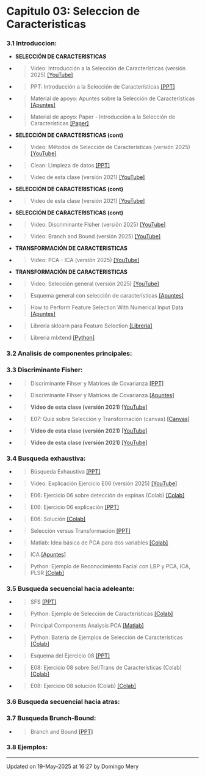 
# Capitulo 03: Seleccion de Caracteristicas
### 3.1 Introduccion:
* **SELECCIÓN DE CARACTERISTICAS** 
* > Video: Introducción a la Selección de Características (versión 2025) [[YouTube]](https://youtu.be/FkrrnXNOEew)
* > PPT: Introducción a la Selección de Características [[PPT]](https://github.com/domingomery/patrones/blob/master/clases/Cap03_Seleccion_de_Caracteristicas/presentations/PAT03_FeatureSelection_Intro.pptx)
* > Material de apoyo: Apuntes sobre la Selección de Características [[Apuntes]](https://github.com/domingomery/patrones/blob/master/clases/Cap03_Seleccion_de_Caracteristicas/presentations/PAT03_FeatureSelection_Intro.pdf)
* > Material de apoyo: Paper - Introducción a la Selección de Características [[Paper]](https://github.com/domingomery/patrones/blob/master/clases/Cap03_Seleccion_de_Caracteristicas/presentations/PAT03_FeatureSelection.pdf)
* **SELECCIÓN DE CARACTERISTICAS (cont)** 
* > Video: Métodos de Selección de Características (versión 2025) [[YouTube]](https://youtu.be/voVM8I39n6g)
* > Clean: Limpieza de datos [[PPT]](https://github.com/domingomery/patrones/blob/master/clases/Cap03_Seleccion_de_Caracteristicas/presentations/PAT03_Clean.pptx)
* > Video de esta clase (versión 2021) [[YouTube]](https://youtu.be/2QpvMEa0lQ0)
* **SELECCIÓN DE CARACTERISTICAS (cont)** 
* > Video de esta clase (versión 2021) [[YouTube]](https://youtu.be/sZhO6YVYAGE)
* **SELECCIÓN DE CARACTERISTICAS (cont)** 
* > Video: Discriminante FIsher (versión 2025) [[YouTube]](https://youtu.be/RwsUa-UJKHc)
* > Video: Branch and Bound (versión 2025) [[YouTube]](https://youtu.be/w0nrCSQk6kc)
* **TRANSFORMACIÓN DE CARACTERISTICAS** 
* > Video: PCA - ICA (versión 2025) [[YouTube]](https://youtu.be/QNelEdlVCqI)
* **TRANSFORMACIÓN DE CARACTERISTICAS** 
* > Video: Selección general (versión 2025) [[YouTube]](https://youtu.be/t6IncbBtKhc)
* > Esquema general con selección de características [[Apuntes]](https://github.com/domingomery/patrones/blob/master/clases/Cap03_Seleccion_de_Caracteristicas/presentations/PAT03_GeneralSchema.pdf)
* > How to Perform Feature Selection With Numerical Input Data [[Apuntes]](https://machinelearningmastery.com/feature-selection-with-numerical-input-data/)
* > Libreria sklearn para Feature Selection [[Libreria]](https://scikit-learn.org/stable/modules/feature_selection.html)
* > Libreria mlxtend [[Python]](http://rasbt.github.io/mlxtend/user_guide/feature_selection/SequentialFeatureSelector/)
### 3.2 Analisis de componentes principales:
### 3.3 Discriminante Fisher:
* > Discriminante Fihser y Matrices de Covarianza [[PPT]](https://github.com/domingomery/patrones/blob/master/clases/Cap03_Seleccion_de_Caracteristicas/presentations/PAT03_Fisher_Covarianzas.pptx)
* > Discriminante Fihser y Matrices de Covarianza [[Apuntes]](https://github.com/domingomery/patrones/blob/master/clases/Cap03_Seleccion_de_Caracteristicas/presentations/PAT03_Fisher_Covarianzas.pdf)
* > **Video de esta clase (versión 2021)** [[YouTube]](https://youtu.be/b1BBhid8G-k)
* > E07: Quiz sobre Selección y Transformación (canvas) [[Canvas]](https://cursos.canvas.uc.cl/courses/82169/assignments)
* > **Video de esta clase (versión 2021)** [[YouTube]](https://youtu.be/llLtD7cA7KA)
* > **Video de esta clase (versión 2021)** [[YouTube]](https://youtu.be/Qlv_EYy2WSI)
### 3.4 Busqueda exhaustiva:
* > Búsqueda Exhaustiva [[PPT]](https://github.com/domingomery/patrones/blob/master/clases/Cap03_Seleccion_de_Caracteristicas/presentations/PAT03_ExSearch.pptx)
* > Video: Explicación Ejercicio E06 (versión 2025) [[YouTube]](https://youtu.be/46xYYibyuDU)
* > E06: Ejercicio 06 sobre detección de espinas (Colab) [[Colab]](https://colab.research.google.com/drive/1RHUBvgQ7C3uchBQidBAAZYnw6NNHI8r_?usp=sharing)
* > E06: Ejercicio 06 explicación [[PPT]](https://github.com/domingomery/patrones/blob/master/clases/Cap03_Seleccion_de_Caracteristicas/presentations/PAT03_Ejercicio_E06.pptx)
* > E06: Solución [[Colab]](https://colab.research.google.com/drive/1ivv2C1itKjlpmsXgM_-NXRNEV9gjSM1o?usp=sharing)
* > Selección versus Transformación [[PPT]](https://github.com/domingomery/patrones/blob/master/clases/Cap03_Seleccion_de_Caracteristicas/presentations/PAT03_Models.pptx)
* > Matlab: Idea básica de PCA para dos variables [[Colab]](https://drive.google.com/file/d/1tnzzMpfWsXXifk9oU_VAWgY8Yp1tL5xY/view?usp=sharing)
* > ICA [[Apuntes]](https://towardsdatascience.com/independent-component-analysis-ica-in-python-a0ef0db0955e)
* > Python: Ejemplo de Reconocimiento Facial con LBP y PCA, ICA, PLSR [[Colab]](https://drive.google.com/file/d/1tnzzMpfWsXXifk9oU_VAWgY8Yp1tL5xY/view?usp=sharing)
### 3.5 Busqueda secuencial hacia adeleante:
* > SFS [[PPT]](https://github.com/domingomery/patrones/blob/master/clases/Cap03_Seleccion_de_Caracteristicas/presentations/PAT03_SFS.pptx)
* > Python: Ejemplo de Selección de Caracteristicas [[Colab]](https://drive.google.com/file/d/1VH6IIkTEU9FAHYWxIxDsP33JEsueM5C_/view?usp=sharing)
* > Principal Components Analysis PCA [[Matlab]](https://github.com/domingomery/patrones/blob/master/clases/Cap03_Seleccion_de_Caracteristicas/matlab/PAT03_PCAidea.m)
* > Python: Bateria de Ejemplos de Selección de Características [[Colab]](https://drive.google.com/file/d/18bUASfb113f6ecm35dR_AA1l7SGgAGg6/view?usp=sharing)
* > Esquema del Ejercicio 08 [[PPT]](https://github.com/domingomery/patrones/blob/master/clases/Cap03_Seleccion_de_Caracteristicas/presentations/PAT03_Ejercicio08.pptx)
* > E08: Ejercicio 08 sobre Sel/Trans de Características (Colab) [[Colab]](https://colab.research.google.com/drive/1v0w73Z770GF-JivEc6_Uwag-WzIHKR6D?usp=sharing)
* > E08: Ejercicio 08 solución (Colab) [[Colab]](https://colab.research.google.com/drive/1xntrtFWd6yQEipyStnIxOJy1epgUSqyz?usp=sharing)
### 3.6 Busqueda secuencial hacia atras:
### 3.7 Busqueda Brunch-Bound:
* > Branch and Bound [[PPT]](https://github.com/domingomery/patrones/blob/master/clases/Cap03_Seleccion_de_Caracteristicas/presentations/PAT03_BranchAndBound.pptx)
### 3.8 Ejemplos:
---


Updated on 19-May-2025 at 16:27 by Domingo Mery
